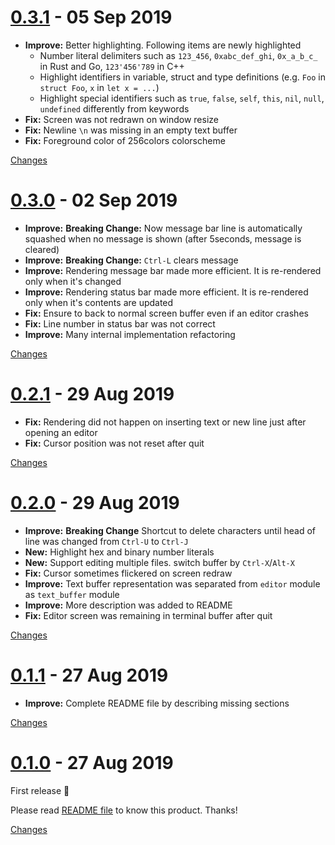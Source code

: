 <a name="0.3.1"></a>
# [0.3.1](https://github.com/rhysd/kiro-editor/releases/tag/0.3.1) - 05 Sep 2019

- **Improve:** Better highlighting. Following items are newly highlighted
  - Number literal delimiters such as `123_456`, `0xabc_def_ghi`, `0x_a_b_c_` in Rust and Go, `123'456'789` in C++
  - Highlight identifiers in variable, struct and type definitions (e.g. `Foo` in `struct Foo`, `x` in `let x = ...`)
  - Highlight special identifiers such as `true`, `false`, `self`, `this`, `nil`, `null`, `undefined` differently from keywords
- **Fix:** Screen was not redrawn on window resize
- **Fix:** Newline `\n` was missing in an empty text buffer
- **Fix:** Foreground color of 256colors colorscheme


[Changes][0.3.1]


<a name="0.3.0"></a>
# [0.3.0](https://github.com/rhysd/kiro-editor/releases/tag/0.3.0) - 02 Sep 2019

- **Improve:** **Breaking Change:** Now message bar line is automatically squashed when no message is shown (after 5seconds, message is cleared)
- **Improve:** **Breaking Change:** `Ctrl-L` clears message
- **Improve:** Rendering message bar made more efficient. It is re-rendered only when it's changed
- **Improve:** Rendering status bar made more efficient. It is re-rendered only when it's contents are updated
- **Fix:** Ensure to back to normal screen buffer even if an editor crashes
- **Fix:** Line number in status bar was not correct
- **Improve:** Many internal implementation refactoring

[Changes][0.3.0]


<a name="0.2.1"></a>
# [0.2.1](https://github.com/rhysd/kiro-editor/releases/tag/0.2.1) - 29 Aug 2019

- **Fix:** Rendering did not happen on inserting text or new line just after opening an editor
- **Fix:** Cursor position was not reset after quit

[Changes][0.2.1]


<a name="0.2.0"></a>
# [0.2.0](https://github.com/rhysd/kiro-editor/releases/tag/0.2.0) - 29 Aug 2019

- **Improve:** **Breaking Change** Shortcut to delete characters until head of line was changed from `Ctrl-U` to `Ctrl-J`
- **New:** Highlight hex and binary number literals
- **New:** Support editing multiple files. switch buffer by `Ctrl-X`/`Alt-X`
- **Fix:** Cursor sometimes flickered on screen redraw
- **Improve:** Text buffer representation was separated from `editor` module as `text_buffer` module
- **Improve:** More description was added to README
- **Fix:** Editor screen was remaining in terminal buffer after quit

[Changes][0.2.0]


<a name="0.1.1"></a>
# [0.1.1](https://github.com/rhysd/kiro-editor/releases/tag/0.1.1) - 27 Aug 2019

- **Improve:** Complete README file by describing missing sections

[Changes][0.1.1]


<a name="0.1.0"></a>
# [0.1.0](https://github.com/rhysd/kiro-editor/releases/tag/0.1.0) - 27 Aug 2019

First release :tada:

Please read [README file](https://github.com/rhysd/kiro-editor#readme) to know this product. Thanks!

[Changes][0.1.0]


[0.3.1]: https://github.com/rhysd/kiro-editor/compare/0.3.0...0.3.1
[0.3.0]: https://github.com/rhysd/kiro-editor/compare/0.2.1...0.3.0
[0.2.1]: https://github.com/rhysd/kiro-editor/compare/0.2.0...0.2.1
[0.2.0]: https://github.com/rhysd/kiro-editor/compare/0.1.1...0.2.0
[0.1.1]: https://github.com/rhysd/kiro-editor/compare/0.1.0...0.1.1
[0.1.0]: https://github.com/rhysd/kiro-editor/tree/0.1.0

 <!-- Generated by changelog-from-release -->
